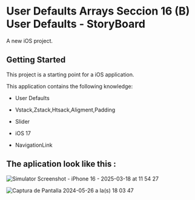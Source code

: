 # User Defaults Arrays Seccion 16 (B) User Defaults - StoryBoard

A new iOS project.

## Getting Started

This project is a starting point for a iOS application.

This application contains the following knowledge:

- User Defaults
  
- Vstack,Zstack,Htsack,Aligment,Padding
  
- Slider

- iOS 17

- NavigationLink

## The aplication look like this :

![Simulator Screenshot - iPhone 16 - 2025-03-18 at 11 54 27](https://github.com/user-attachments/assets/4e8243ab-e56b-4b05-bb4b-bc733fae112d)

![Captura de Pantalla 2024-05-26 a la(s) 18 03 47](https://github.com/user-attachments/assets/f66b080a-32cb-4be7-8ec3-f6e856468851)

